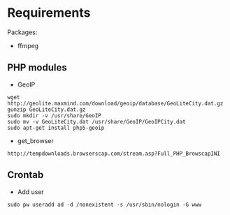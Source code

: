 Requirements
============

Packages:

* ffmpeg

PHP modules
-----------

* GeoIP
```
wget http://geolite.maxmind.com/download/geoip/database/GeoLiteCity.dat.gz
gunzip GeoLiteCity.dat.gz
sudo mkdir -v /usr/share/GeoIP
sudo mv -v GeoLiteCity.dat /usr/share/GeoIP/GeoIPCity.dat
sudo apt-get install php5-geoip
```
* get_browser
```
http://tempdownloads.browserscap.com/stream.asp?Full_PHP_BrowscapINI
```

Crontab
-------
* Add user
```
sudo pw useradd ad -d /nonexistent -s /usr/sbin/nologin -G www
```